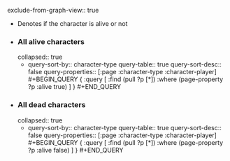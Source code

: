 exclude-from-graph-view:: true

- Denotes if the character is alive or not
- ### All alive characters
  collapsed:: true
	- query-sort-by:: character-type
	  query-table:: true
	  query-sort-desc:: false
	  query-properties:: [:page :character-type :character-player]
	  #+BEGIN_QUERY
	  {
	   :query [
	           :find (pull ?p [*]) 
	           :where 
	           (page-property ?p :alive true)
	           ]
	  }
	  #+END_QUERY
- ### All dead characters
  collapsed:: true
	- query-sort-by:: character-type
	  query-table:: true
	  query-sort-desc:: false
	  query-properties:: [:page :character-type :character-player]
	  #+BEGIN_QUERY
	  {
	   :query [
	           :find (pull ?p [*]) 
	           :where 
	           (page-property ?p :alive false)
	           ]
	  }
	  #+END_QUERY